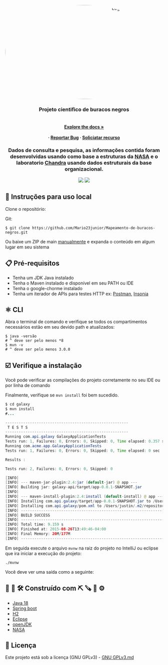  <div id="top"></div> 

<br />
<div align="center">
  <a href="logo.gif">
    <img src="logo1.gif" alt="Logo" width="700" height="300" style="border-radius: 50%"/>
  </a>

  
  <h3 align="center">Projeto cientifico de buracos negros</h3>

  <h4 align="center">
     <br />
    <a href="https://github.com/othneildrew/Best-README-Template"><strong>Explore the docs »</strong></a>
    <br />
    <br />
     ·
    <a href="">Reportar Bug</a>
    ·
    <a href="">Soliciatar recurso</a>
  </p>
</div>

 <h3 align="center">
Dados de consulta e pesquisa, as informações contida foram desenvolvidas usando como base a estruturas da <a href="https://www.nasa.gov/subject/6893/nebulae/" target="_blank">NASA</a>
 e o laboratorio <a href="https://chandra.harvard.edu/photo/2007/orion/" target="_blank">Chandra</a> usando dados estruturais da base organizacional.
<p align="center">
 
<p align="center">
  <a href="https://github.com/Mario23junior/Galaxy-API/runs/7950437483?check_suite_focus=true"><img src="https://github.com/Mario23junior/Galaxy-API/actions/workflows/Maven.yml/badge.svg"></a>
<a href="https://en.wikipedia.org/wiki/Representational_state_transfer"><img src="https://img.shields.io/badge/interface%20-build-green.svg"></a>
</p>


## 🔩 Instruções para uso local

Clone o repositório:

Git:
```
$ git clone https://github.com/Mario23junior/Mapeamento-de-buracos-negros.git
```
Ou baixe um ZIP de main [manualmente](https://github.com/Mario23junior/Galaxy-API/archive/refs/heads/main.zip) e expanda o conteúdo em algum lugar em seu sistema

## 📋  Pré-requisitos

* Tenha um JDK Java instalado
* Tenha o Maven instalado e disponível em seu PATH ou IDE
* Tenha o google-chorme instalado
* Tenha um iterador de APIs para testes HTTP ex: [Postman](https://www.postman.com/downloads/), [Insonia](https://insomnia.rest/download)

## ⚛️ CLI

Abra o terminal de comando e verifique se todos os compartimentos necessários estão em seu devido path e atualizados:

```
$ java -versão
# ^ deve ser pelo menos *8
$ mvn -v
# ^ deve ser pelo menos 3.0.0
```
## ☑️ Verifique a instalação

Você pode verificar as compilações do projeto corretamente no seu IDE ou por linha de comando

Finalmente, verifique se `mvn install` foi bem sucedido.

``` Java
$ cd galaxy
$ mvn install
#...

-------------------------------------------------------
 T E S T S
-------------------------------------------------------
Running com.api.galaxy GalaxyApplicationTests
Tests run: 1, Failures: 0, Errors: 0, Skipped: 0, Time elapsed: 0.357 sec
Running com.acme.app.GalaxyApplicationTests
Tests run: 1, Failures: 0, Errors: 0, Skipped: 0, Time elapsed: 0 sec

Results :

Tests run: 2, Failures: 0, Errors: 0, Skipped: 0

[INFO]
[INFO] --- maven-jar-plugin:2.4:jar (default-jar) @ app ---
[INFO] Building jar: galaxy-api/target/app-0.0.1-SNAPSHOT.jar
[INFO]
[INFO] --- maven-install-plugin:2.4:install (default-install) @ app ---
[INFO] Installing com.api.galaxy/target/app-0.0.1-SNAPSHOT.jar to /Users/justin/.m2/repository/com/acme/app/0.0.1-SNAPSHOT/app-0.0.1-SNAPSHOT.jar
[INFO] Installing com.api.galaxy/pom.xml to /Users/justin/.m2/repository/com/acme/app/0.0.1-SNAPSHOT/app-0.0.1-SNAPSHOT.pom
[INFO] ------------------------------------------------------------------------
[INFO] BUILD SUCCESS
[INFO] ------------------------------------------------------------------------
[INFO] Total time: 9.159 s
[INFO] Finished at: 2015-08-26T13:49:46-04:00
[INFO] Final Memory: 20M/177M
[INFO] ------------------------------------------------------------------------
```

Em seguida execute o arquivo `mvnw` na raiz do projeto no IntelliJ ou eclipse que ira iniciar a execução do projeto:

```
./mvnw
```

Você deve ver uma saída como a seguinte:

## 🔧 🔨 🛠  Construído com ⛏ 🪚 🔩 ⚙️

* [Java 18](https://www.oracle.com/java/technologies/javase/jdk17-archive-downloads.html)
* [Spring boot](https://spring.io/projects/spring-boot)
* [H2](https://www.h2database.com/html/main.html)
* [Eclipse](https://www.eclipse.org/downloads/)
* [openJDK](https://maven.apache.org/)
* [NASA](https://solarsystem.nasa.gov/)

## 📄 Licença ##

Este projeto está sob a licença (GNU GPLv3) - [GNU GPLv3.md](https://www.gnu.org/licenses/gpl-3.0.pt-br.html)
